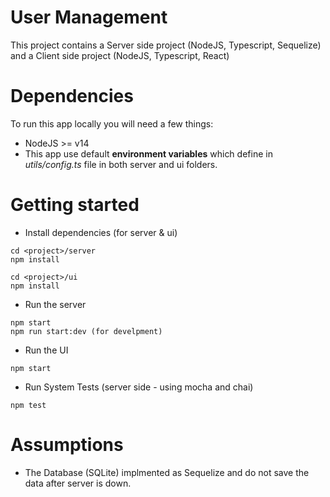 # User Management
This project contains a Server side project (NodeJS, Typescript, Sequelize) and a Client side project (NodeJS, Typescript, React)

# Dependencies
To run this app locally you will need a few things:
- NodeJS >= v14
- This app use default **environment variables** which define in *utils/config.ts* file in both server and ui folders.

# Getting started
- Install dependencies (for server & ui)
```
cd <project>/server
npm install
```
```
cd <project>/ui
npm install
```
- Run the server
```
npm start
npm run start:dev (for develpment)
```
- Run the UI
```
npm start
```
- Run System Tests (server side - using mocha and chai)
```
npm test
```

# Assumptions
- The Database (SQLite) implmented as Sequelize and do not save the data after server is down.
##